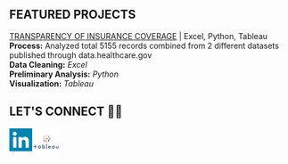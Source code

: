 
## FEATURED PROJECTS
[TRANSPARENCY OF INSURANCE COVERAGE](https://public.tableau.com/views/TransparencyofInsuranceCoverage/StorySlide?:language=en-US&:display_count=n&:origin=viz_share_link) | Excel, Python, Tableau
</br>
**Process:**
Analyzed total 5155 records combined from 2 different datasets published through data.healthcare.gov
</br>
**Data Cleaning:** *Excel*
</br>
**Preliminary Analysis:** *Python*
</br>
**Visualization:** *Tableau*

## LET'S CONNECT 🤝✨
<a href="www.linkedin.com/in/amy-herrou"><img align="left" src="https://github.com/AmyHerrou/images/blob/main/linkedin.png" alt="Amy Herrou | LinkedIn" width="41px"/></a>
<a href="https://public.tableau.com/app/profile/amy.herrou"><img align="left" src="https://github.com/AmyHerrou/images/blob/main/icon-tableau.png" alt="Amy Herrou | Tableau" width="51px"/></a>
</br>
